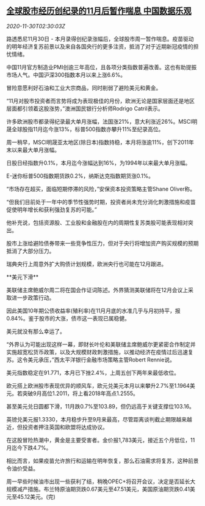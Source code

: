 <!--1606704948000-->
[全球股市经历创纪录的11月后暂作喘息 中国数据乐观](https://cn.reuters.com/article/global-markets-asia-1130-mon-idCNKBS28A074)
------

<div><i>2020-11-30T02:30:03Z</i></div><p>路透悉尼11月30日 - 本月录得创纪录涨幅后，全球股市周一暂作喘息。疫苗驱动的明年经济复苏前景以及来自各国央行的更多注资，抵消了对于近期新冠疫情的担忧情绪。</p><p>中国11月官方制造业PMI创逾三年高位，且各项分类指数普遍改善。这也有助提振市场人气。中国沪深300指数本月以来上涨6.6%。</p><p>冒险意愿利好石油和工业大宗商品，同时削弱了避险美元和黄金。</p><p>“11月对股市投资者而言势将成为表现极佳的月份，欧洲无论是国家层面还是地区层面都引领着这股涨势，”澳洲国民银行分析师Rodrigo Catril表示。</p><p>许多欧洲股市都录得纪录最大单月涨幅，法国涨21%，意大利涨近26%。MSCI明晟全球股指11月迄今涨13%，标普500指数亦攀升11%至纪录高位。</p><p>周一稍早，MSCI明晟亚太地区(除日本)指数持稳，本月将涨逾11%，创下2011年末以来最大单月涨幅。</p><p>日股日经指数升0.1%，本月迄今涨幅达到16%，为1994年以来最大单月涨幅。</p><p>E-迷你标普500指数期货跌0.2%，纳斯达克指数期货涨0.1%。</p><p>“市场存在超买，面临短期停滞的风险，”安保资本投资策略主管Shane Oliver称。</p><p>“但我们目前处于一年中的季节性强势时期，投资者尚未充分消化刺激措施和疫苗促使明年增长和获利强劲复苏的可能。”</p><p>他补充说，包括资源股、工业股和金融股在内的周期性复苏类股可能表现相对突出。</p><p>股市上涨给避险债券带来一些竞争性压力，但对于央行将增加资产购买规模的预期抵消了大部分压力。</p><p>瑞典央行上周意外扩大购债计划规模，欧洲央行也可能在12月跟进。</p><p>**美元下滑**</p><p>美联储主席鲍威尔周二将在国会作证词陈述。外界猜测美联储将在12月会议上采取进一步政策行动。</p><p>因此美国10年期公债收益率(殖利率)在11月月底的水准几乎与月初持平，报0.84%。鉴于股市的大涨，债市这一表现已属稳健。</p><p>美元就没有那么幸运了。</p><p>“外界认为可能出现这样一幕，即财长叶伦和美联储主席鲍威尔更紧密合作制定并实施超宽松货币政策，以及大规模财政刺激措施，以推动经济在疫情过后迅速复苏。这令美元承压，”西太平洋银行金融市场策略主管Robert Rennie说。</p><p>美元指数稳定在91.771，本月已下挫2.4%，上周五创下两年来最低收位。</p><p>欧元搭上欧洲股市表现优异的顺风车，欧元兑美元本月以来攀升2.7%至1.1964美元。若突破9月高位1.2011，将上看2018年高点1.2555。</p><p>甚至美元兑日圆都下滑，11月跌0.7%至103.89，但仍远高于关键支撑位103.16。</p><p>英镑兑美元报1.3330，本月稳步升至9月来最高，尽管距离谈判截止期限越来越近，但投资者押注英国和欧盟将达成协议。</p><p>在这股冒险热潮中，黄金是主要受害者。金价报1,783美元，接近五个月低位，11月迄今下跌4.7%。</p><p>相比而言，如果疫苗允许旅行和运输在明年恢复，那么石油需求将复苏，这种前景令油价受益。</p><p>周一早些时候油市出现一些获利了结，稍晚OPEC+将召开会议，决定是否延长大规模减产措施。布兰特原油期货跌0.67美元至47.51美元，美国原油期货跌0.41美元至45.12美元。(完)</p>
